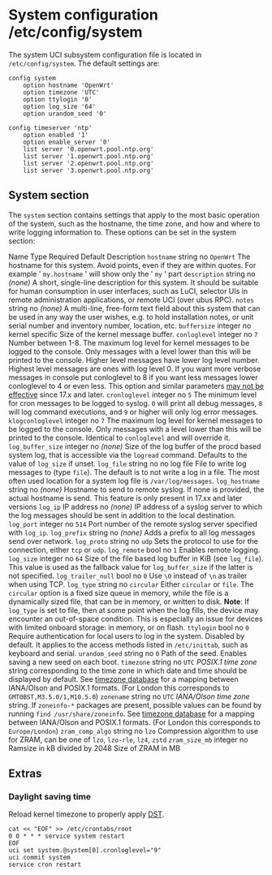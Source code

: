 # System configuration /etc/config/system

The system UCI subsystem configuration file is located in `/etc/config/system`. The default settings are:

```
config system
	option hostname 'OpenWrt'
	option timezone 'UTC'
	option ttylogin '0'
	option log_size '64'
	option urandom_seed '0'
 
config timeserver 'ntp'
	option enabled '1'
	option enable_server '0'
	list server '0.openwrt.pool.ntp.org'
	list server '1.openwrt.pool.ntp.org'
	list server '2.openwrt.pool.ntp.org'
	list server '3.openwrt.pool.ntp.org'
```

## System section

The `system` section contains settings that apply to the most basic operation of the system, such as the hostname, the time zone, and how and where to write logging information to. These options can be set in the system section:

Name Type Required Default Description `hostname` string no `OpenWrt` The hostname for this system. Avoid points, even if they are within quotes. For example ' `my.hostname` ' will show only the ' `my` ' part `description` string no *(none)* A short, single-line description for this system. It should be suitable for human consumption in user interfaces, such as LuCI, selector UIs in remote administration applications, or remote UCI (over ubus RPC). `notes` string no *(none)* A multi-line, free-form text field about this system that can be used in any way the user wishes, e.g. to hold installation notes, or unit serial number and inventory number, location, etc. `buffersize` integer no kernel specific Size of the kernel message buffer. `conloglevel` integer no `7` Number between 1-8. The maximum log level for kernel messages to be logged to the console. Only messages with a level lower than this will be printed to the console. Higher level messages have lower log level number. Highest level messages are ones with log level 0. If you want more verbose messages in console put conloglevel to 8 if you want less messages lower conloglevel to 4 or even less. This option and similar parameters [may not be effective](https://forum.openwrt.org/t/logd-doesnt-honor-conloglevel-17-01-4-r3560-79f57e422d/8196 "https://forum.openwrt.org/t/logd-doesnt-honor-conloglevel-17-01-4-r3560-79f57e422d/8196") since 17.x and later. `cronloglevel` integer no `5` The minimum level for cron messages to be logged to syslog. `0` will print all debug messages, `8` will log command executions, and `9` or higher will only log error messages. `klogconloglevel` integer no `7` The maximum log level for kernel messages to be logged to the console. Only messages with a level lower than this will be printed to the console. Identical to `conloglevel` and will override it. `log_buffer_size` integer no *(none)* Size of the log buffer of the procd based system log, that is accessible via the `logread` command. Defaults to the value of `log_size` if unset. `log_file` string no no log file File to write log messages to (type `file`). The default is to not write a log in a file. The most often used location for a system log file is `/var/log/messages`. `log_hostname` string no *(none)* Hostname to send to remote syslog. If none is provided, the actual hostname is send. This feature is only present in 17.xx and later versions `log_ip` IP address no *(none)* IP address of a syslog server to which the log messages should be sent in addition to the local destination. `log_port` integer no `514` Port number of the remote syslog server specified with `log_ip`. `log_prefix` string no *(none)* Adds a prefix to all log messages send over network. `log_proto` string no `udp` Sets the protocol to use for the connection, either `tcp` or `udp`. `log_remote` bool no `1` Enables remote logging. `log_size` integer no `64` Size of the file based log buffer in KiB (see `log_file`). This value is used as the fallback value for `log_buffer_size` if the latter is not specified. `log_trailer_null` bool no `0` Use `\0` instead of `\n` as trailer when using TCP. `log_type` string no `circular` Either `circular` or `file`. The `circular` option is a fixed size queue in memory, while the file is a dynamically sized file, that can be in memory, or written to disk. **Note**: If `log_type` is set to file, then at some point when the log fills, the device may encounter an out-of-space condition. This is especially an issue for devices with limited onboard storage: in memory, or on flash. `ttylogin` bool no `0` Require authentication for local users to log in the system. Disabled by default. It applies to the access methods listed in `/etc/inittab`, such as keyboard and serial. `urandom_seed` string no `0` Path of the seed. Enables saving a new seed on each boot. `timezone` string no `UTC` *POSIX.1 time zone* string corresponding to the time zone in which date and time should be displayed by default. See [timezone database](https://github.com/openwrt/luci/blob/master/modules/luci-lua-runtime/luasrc/sys/zoneinfo/tzdata.lua "https://github.com/openwrt/luci/blob/master/modules/luci-lua-runtime/luasrc/sys/zoneinfo/tzdata.lua") for a mapping between IANA/Olson and POSIX.1 formats. (For London this corresponds to `GMT0BST,M3.5.0/1,M10.5.0`) `zonename` string no `UTC` *IANA/Olson time zone* string. If `zoneinfo-*` packages are present, possible values can be found by running `find /usr/share/zoneinfo`. See [timezone database](https://github.com/openwrt/luci/blob/master/modules/luci-lua-runtime/luasrc/sys/zoneinfo/tzdata.lua "https://github.com/openwrt/luci/blob/master/modules/luci-lua-runtime/luasrc/sys/zoneinfo/tzdata.lua") for a mapping between IANA/Olson and POSIX.1 formats. (For London this corresponds to `Europe/London`) `zram_comp_algo` string no `lzo` Compression algorithm to use for ZRAM, can be one of `lzo`, `lzo-rle`, `lz4`, `zstd` `zram_size_mb` integer no Ramsize in kB divided by 2048 Size of ZRAM in MB

## Extras

### Daylight saving time

Reload kernel timezone to properly apply [DST](https://en.wikipedia.org/wiki/Daylight_saving_time "https://en.wikipedia.org/wiki/Daylight_saving_time").

```
cat << "EOF" >> /etc/crontabs/root
0 0 * * * service system restart
EOF
uci set system.@system[0].cronloglevel="9"
uci commit system
service cron restart
```
